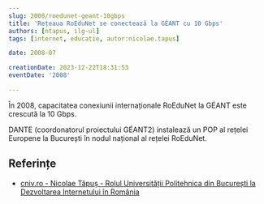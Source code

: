 ```yaml
---
slug: 2008/roedunet-geant-10gbps
title: 'Rețeaua RoEduNet se conectează la GÉANT cu 10 Gbps'
authors: [ntapus, ilg-ul]
tags: [internet, educatie, autor:nicolae.tapus]

date: 2008-07

creationDate: 2023-12-22T18:31:53
eventDate: '2008'

---
```


În 2008, capacitatea conexiunii internaționale RoEduNet
la GÉANT este crescută la 10 Gbps.

<!-- truncate -->

DANTE (coordonatorul proiectului GÉANT2) instalează un POP al rețelei
Europene la București în nodul național al rețelei RoEduNet.

## Referințe

- [cniv.ro - Nicolae Tăpuș - Rolul Universității Politehnica din București la Dezvoltarea Internetului în România](https://cniv.ro/documents/26/CNIV_Volum_Aniversar_2023_-_Versiune_Online_DPxioQg.pdf)
